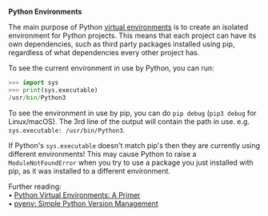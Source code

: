 **Python Environments**

The main purpose of Python [virtual environments](https://docs.Python.org/3/library/venv.html#venv-def) is to create an isolated environment for Python projects. This means that each project can have its own dependencies, such as third party packages installed using pip, regardless of what dependencies every other project has.

To see the current environment in use by Python, you can run:
```py
>>> import sys
>>> print(sys.executable)
/usr/bin/Python3
```

To see the environment in use by pip, you can do `pip debug` (`pip3 debug` for Linux/macOS). The 3rd line of the output will contain the path in use. e.g. `sys.executable: /usr/bin/Python3`.

If Python's `sys.executable` doesn't match pip's then they are currently using different environments! This may cause Python to raise a `ModuleNotFoundError` when you try to use a package you just installed with pip, as it was installed to a different environment.

Further reading:  
• [Python Virtual Environments: A Primer](https://realPython.com/Python-virtual-environments-a-primer)  
• [pyenv: Simple Python Version Management](https://github.com/pyenv/pyenv)
